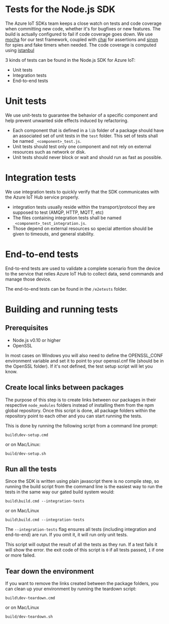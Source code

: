 # Tests for the Node.js SDK

The Azure IoT SDKs team keeps a close watch on tests and code coverage when committing new code, whether it's for bugfixes or new features. The build is actually configured to fail if code coverage goes down.
We use [mocha](http://mochajs.org/) for our test framework, coupled with [chai](http://chaijs.com/) for assertions and [sinon](http://sinonjs.org/) for spies and fake timers when needed.
The code coverage is computed using [istanbul](https://gotwarlost.github.io/istanbul/) 

3 kinds of tests can be found in the Node.js SDK for Azure IoT:
- Unit tests
- Integration tests
- End-to-end tests

# Unit tests
We use unit-tests to guarantee the behavior of a specific component and help prevent unwanted side effects induced by refactoring.

- Each component that is defined in a `lib` folder of a package should have an associated set of unit tests in the `test` folder. This set of tests shall be named `_<component>_test.js`. 
- Unit tests should test only one component and not rely on external resources such as network or disk. 
- Unit tests should never block or wait and should run as fast as possible.

# Integration tests
We use integration tests to quickly verify that the SDK communicates with the Azure IoT Hub service properly.

- integration tests usually reside within the transport/protocol they are supposed to test (AMQP, HTTP, MQTT, etc)
- The files containing integration tests shall be named `_<component>_test_integration.js`.
- Those depend on external resources so special attention should be given to timeouts, and general stability.

# End-to-end tests
End-to-end tests are used to validate a complete scenario from the device to the service that relies Azure IoT Hub to collect data, send commands and manage those device.

The end-to-end tests can be found in the `/e2etests` folder. 

# Building and running tests
## Prerequisites
- Node.js v0.10 or higher
- OpenSSL

In most cases on Windows you will also need to define the OPENSSL_CONF environment variable and set it to point to your openssl.cnf file (should be in the OpenSSL folder). If it's not defined, the test setup script will let you know. 

## Create local links between packages
The purpose of this step is to create links between our packages in their respective `node_modules` folders instead of installing them from the npm global repository. Once this script is done, all package folders within the repository point to each other and you can start running the tests.

This is done by running the following script from a command line prompt:
```
build\dev-setup.cmd
```
or on Mac/Linux:
```
build/dev-setup.sh
```

## Run all the tests
Since the SDK is written using plain javascript there is no compile step, so running the build script from the command line is the easiest way to run the tests in the same way our gated build system would:
```
build\build.cmd --integration-tests
```
or on Mac/Linux
```
build\build.cmd --integration-tests
```

The `--integration-tests` flag ensures all tests (including integration and end-to-end) are run. If you omit it, it will run only unit tests.

This script will output the result of all the tests as they run. If a test fails it will show the error. the exit code of this script is `0` if all tests passed, `1` if one or more failed.

## Tear down the environment
If you want to remove the links created between the package folders, you can clean up your environment by running the teardown script:
```
build\dev-teardown.cmd
```
or on Mac/Linux
```
build/dev-teardown.sh
```


